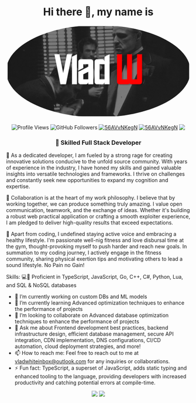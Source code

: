 <h1 align="center">Hi there 👋, my name is</h1>

<img src="https://github.com/iamvladw/iamvladw/blob/main/banner.png?raw=true" alt="Image" width="100%" height="10%" style="border-radius: 50%;">
<p align="center">
 <img align="center" src="https://komarev.com/ghpvc/?username=iamvladw" alt="Profile Views">
 <img align="center" src="https://img.shields.io/github/followers/iamvladw?style=flat" alt="GitHub Followers">
 <a href="https://discordapp.com/users/983450183071334410" target="blank"><img align="center" src="https://dcbadge.vercel.app/api/shield/983450183071334410?style=flat" alt="56AVvNKegN"/></a>
 <a href="https://www.youtube.com/channel/UCPCepIVz2eBl_i-SfQf3xUw" target="blank"><img align="center" src="https://img.shields.io/youtube/channel/subscribers/UCPCepIVz2eBl_i-SfQf3xUw?color=%23FF0000&label=Youtube&logo=youtube&logoColor=%23FF0000&style=flat" alt="56AVvNKegN"/></a>
<a herf="https://twitter.com/iamvladw" target="blank"><img align="center" src="https://img.shields.io/twitter/follow/iamvladw?color=blue&label=Twitter&logo=twitter&style=flat">
</p>
 <h3 align="center"> 🚀 Skilled Full Stack Developer</h3>

🚀 As a dedicated developer, I am fueled by a strong rage for creating innovative solutions conducive to the unfold source community. With years of experience in the industry, I have honed my skills and gained valuable insights into versatile technologies and frameworks. I thrive on challenges and constantly seek new opportunities to expand my cognition and expertise.

🌟 Collaboration is at the heart of my work philosophy. I believe that by working together, we can produce something truly amazing. I value open communication, teamwork, and the exchange of ideas. Whether it's building a robust web practical application or crafting a smooth exploiter experience, I am pledged to deliver high-quality results that exceed expectations.

💪 Apart from coding, I undefined staying active voice and embracing a healthy lifestyle. I'm passionate well-nig fitness and love disbursal time at the gym, thought-provoking myself to push harder and reach new goals. In summation to my coding journey, I actively engage in the fitness community, sharing physical exertion tips and motivating others to lead a sound lifestyle. No Pain no Gain!

Skills: 💻🎨 Proficient in TypeScript, JavaScript, Go, C++, C#, Python, Lua, and SQL & NoSQL databases

- 🔭 I’m currently working on custom DBs and ML models
- 🌱 I’m currently learning Advanced optimization techniques to enhance the performance of projects
- 🤝 I’m looking to collaborate on Advanced database optimization techniques to enhance the performance of projects 
- 💬 Ask me about Frontend development best practices, backend infrastructure design, efficient database management, secure API integration, CDN implementation, DNS configurations, CI/CD automation, cloud deployment strategies, and more! 
- 📫 How to reach me: Feel free to reach out to me at vladwhiteinbox@outlook.com for any inquiries or collaborations. 
- ⚡ Fun fact: TypeScript, a superset of JavaScript, adds static typing and enhanced tooling to the language, providing developers with increased productivity and catching potential errors at compile-time.

<p align="center">
<img width="420" src=https://github-readme-stats-sigma-five.vercel.app/api?username=iamvladw&count_private=true&show_icons=true&title_color=ffffff&text_color=91989e&icon_color=ffffff&hide_border=true&bg_color=90,3b3b3b,242424&layout=compact&hide_title=false&hide_rank=false&include_all_commits=true>
 <img width="420" src="https://github-readme-stats-sigma-five.vercel.app/api/top-langs/?username=iamvladw&count_private=true&show_icons=true&title_color=ffffff&text_color=91989e&icon_color=ffffff&hide_border=true&bg_color=90,3b3b3b,242424&layout=compact">
</p>
